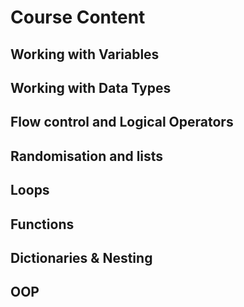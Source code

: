 # Course Content

## Working with Variables

## Working with Data Types

## Flow control and Logical Operators

## Randomisation and lists

## Loops

## Functions

## Dictionaries & Nesting

## OOP
